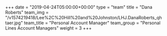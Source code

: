 +++
date = "2019-04-24T05:00:00+00:00"
type = "team"
title = "Dana Roberts"
team_img = "/v1574219418/Lee%2C%20Hill%20and%20Johnston/LHJ.DanaRoberts_qhtaer.jpg"
team_title = "Personal Account Manager"
team_group = "Personal Lines Account Managers"
weight = 3
+++